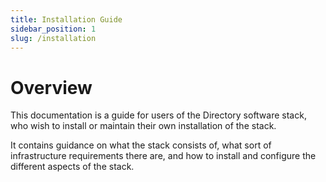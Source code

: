 ```yaml
---
title: Installation Guide
sidebar_position: 1
slug: /installation
---
```


# Overview

This documentation is a guide for users of the Directory software stack, who wish to install or maintain their own installation of the stack.

It contains guidance on what the stack consists of, what sort of infrastructure requirements there are, and how to install and configure the different aspects of the stack.
